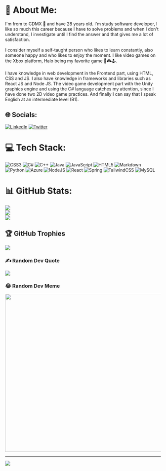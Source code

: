 # 💫 About Me:
I'm from to CDMX 🌮 and have 28 years old. I'm study software developer, I like so much this career because I have to solve problems and when I don't understand, I investigate until I find the answer and that gives me a lot of satisfaction.<br><br>I consider myself a self-taught person who likes to learn constantly, also someone happy and who likes to enjoy the moment. I like video games on the Xbox platform, Halo being my favorite game 👾🎮🕹.<br><br>I have knowledge in web development in the Frontend part, using HTML, CSS and JS. I also have knowledge in frameworks and libraries such as React JS and Node JS. The video game development part with the Unity graphics engine and using the C# language catches my attention, since I have done two 2D video game practices. And finally I can say that I speak English at an intermediate level (B1).


## 🌐 Socials:
[![LinkedIn](https://img.shields.io/badge/LinkedIn-%230077B5.svg?logo=linkedin&logoColor=white)](https://www.linkedin.com/in/cristofer-alan-angeles-s-54ba94267/) [![Twitter](https://img.shields.io/badge/Twitter-%231DA1F2.svg?logo=Twitter&logoColor=white)](https://twitter.com/https://twitter.com/CristoferA117) 

# 💻 Tech Stack:
![CSS3](https://img.shields.io/badge/css3-%231572B6.svg?style=plastic&logo=css3&logoColor=white) ![C#](https://img.shields.io/badge/c%23-%23239120.svg?style=plastic&logo=c-sharp&logoColor=white) ![C++](https://img.shields.io/badge/c++-%2300599C.svg?style=plastic&logo=c%2B%2B&logoColor=white) ![Java](https://img.shields.io/badge/java-%23ED8B00.svg?style=plastic&logo=java&logoColor=white) ![JavaScript](https://img.shields.io/badge/javascript-%23323330.svg?style=plastic&logo=javascript&logoColor=%23F7DF1E) ![HTML5](https://img.shields.io/badge/html5-%23E34F26.svg?style=plastic&logo=html5&logoColor=white) ![Markdown](https://img.shields.io/badge/markdown-%23000000.svg?style=plastic&logo=markdown&logoColor=white) ![Python](https://img.shields.io/badge/python-3670A0?style=plastic&logo=python&logoColor=ffdd54) ![Azure](https://img.shields.io/badge/azure-%230072C6.svg?style=plastic&logo=azure-devops&logoColor=white) ![NodeJS](https://img.shields.io/badge/node.js-6DA55F?style=plastic&logo=node.js&logoColor=white) ![React](https://img.shields.io/badge/react-%2320232a.svg?style=plastic&logo=react&logoColor=%2361DAFB) ![Spring](https://img.shields.io/badge/spring-%236DB33F.svg?style=plastic&logo=spring&logoColor=white) ![TailwindCSS](https://img.shields.io/badge/tailwindcss-%2338B2AC.svg?style=plastic&logo=tailwind-css&logoColor=white) ![MySQL](https://img.shields.io/badge/mysql-%2300f.svg?style=plastic&logo=mysql&logoColor=white)
# 📊 GitHub Stats:
![](https://github-readme-stats.vercel.app/api?username=ChrisSoftDev&theme=dark&hide_border=true&include_all_commits=false&count_private=false)<br/>
![](https://github-readme-streak-stats.herokuapp.com/?user=ChrisSoftDev&theme=dark&hide_border=true)<br/>
![](https://github-readme-stats.vercel.app/api/top-langs/?username=ChrisSoftDev&theme=dark&hide_border=true&include_all_commits=false&count_private=false&layout=compact)

## 🏆 GitHub Trophies
![](https://github-profile-trophy.vercel.app/?username=ChrisSoftDev&theme=radical&no-frame=false&no-bg=false&margin-w=4)

### ✍️ Random Dev Quote
![](https://quotes-github-readme.vercel.app/api?type=horizontal&theme=tokyonight)

### 😂 Random Dev Meme
<img src="https://random-memer.herokuapp.com/" width="512px"/>

---
[![](https://visitcount.itsvg.in/api?id=ChrisSoftDev&icon=2&color=0)](https://visitcount.itsvg.in)
